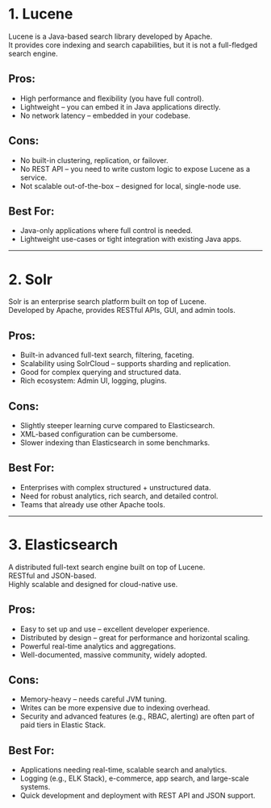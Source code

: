 # 1. Lucene

Lucene is a Java-based search library developed by Apache.  
It provides core indexing and search capabilities, but it is not a full-fledged search engine.

## Pros:
- High performance and flexibility (you have full control).
- Lightweight – you can embed it in Java applications directly.
- No network latency – embedded in your codebase.

## Cons:
- No built-in clustering, replication, or failover.
- No REST API – you need to write custom logic to expose Lucene as a service.
- Not scalable out-of-the-box – designed for local, single-node use.

## Best For:
- Java-only applications where full control is needed.
- Lightweight use-cases or tight integration with existing Java apps.

---

# 2. Solr

Solr is an enterprise search platform built on top of Lucene.  
Developed by Apache, provides RESTful APIs, GUI, and admin tools.

## Pros:
- Built-in advanced full-text search, filtering, faceting.
- Scalability using SolrCloud – supports sharding and replication.
- Good for complex querying and structured data.
- Rich ecosystem: Admin UI, logging, plugins.

## Cons:
- Slightly steeper learning curve compared to Elasticsearch.
- XML-based configuration can be cumbersome.
- Slower indexing than Elasticsearch in some benchmarks.

## Best For:
- Enterprises with complex structured + unstructured data.
- Need for robust analytics, rich search, and detailed control.
- Teams that already use other Apache tools.

---

# 3. Elasticsearch

A distributed full-text search engine built on top of Lucene.  
RESTful and JSON-based.  
Highly scalable and designed for cloud-native use.

## Pros:
- Easy to set up and use – excellent developer experience.
- Distributed by design – great for performance and horizontal scaling.
- Powerful real-time analytics and aggregations.
- Well-documented, massive community, widely adopted.

## Cons:
- Memory-heavy – needs careful JVM tuning.
- Writes can be more expensive due to indexing overhead.
- Security and advanced features (e.g., RBAC, alerting) are often part of paid tiers in Elastic Stack.

## Best For:
- Applications needing real-time, scalable search and analytics.
- Logging (e.g., ELK Stack), e-commerce, app search, and large-scale systems.
- Quick development and deployment with REST API and JSON support.
